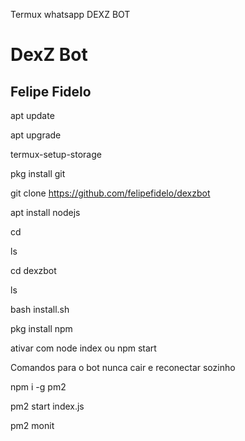 Termux whatsapp DEXZ BOT

# DexZ Bot 
## Felipe Fidelo 

apt update 

apt upgrade 

termux-setup-storage 

pkg install git

git clone https://github.com/felipefidelo/dexzbot

apt install nodejs 

cd 

ls

cd dexzbot

ls

bash install.sh

pkg install npm 

ativar com node index ou npm start 


Comandos para o bot nunca cair e reconectar sozinho

npm i -g pm2 

pm2 start index.js

pm2 monit
